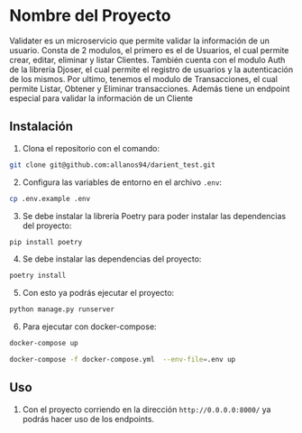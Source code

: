 # Nombre del Proyecto

Validater es un microservicio que permite validar la información de un usuario.
Consta de 2 modulos, el primero es el de Usuarios, el cual permite crear, editar, eliminar y listar Clientes.
También cuenta con el modulo Auth de la librería Djoser, el cual permite el registro de usuarios y la autenticación de los mismos.
Por ultimo, tenemos el modulo de Transacciones, el cual permite Listar, Obtener y Eliminar transacciones. Además tiene un endpoint especial para validar la información de un Cliente

## Instalación

1. Clona el repositorio con el comando:

```bash
git clone git@github.com:allanos94/darient_test.git
```

2. Configura las variables de entorno en el archivo `.env`:

```bash
cp .env.example .env
```

3. Se debe instalar la librería Poetry para poder instalar las dependencias del proyecto:

```bash
pip install poetry
```

4. Se debe instalar las dependencias del proyecto:

```bash
poetry install
```

5. Con esto ya podrás ejecutar el proyecto:

```bash
python manage.py runserver
```

6. Para ejecutar con docker-compose:

```bash
docker-compose up
```

```bash
docker-compose -f docker-compose.yml  --env-file=.env up
```

## Uso

1. Con el proyecto corriendo en la dirección `http://0.0.0.0:8000/` ya podrás hacer uso de los endpoints.
